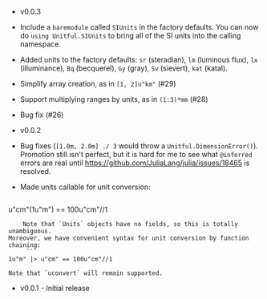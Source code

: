 - v0.0.3
 - Include a `baremodule` called `SIUnits` in the factory defaults. You can
   now do `using Unitful.SIUnits` to bring all of the SI units into the calling
   namespace.
 - Added units to the factory defaults: `sr` (steradian), `lm` (luminous flux),
   `lx` (illuminance), `Bq` (becquerel), `Gy` (gray), `Sv` (sievert), `kat` (katal).
 - Simplify array creation, as in `[1, 2]u"km"` (#29)
 - Support multiplying ranges by units, as in `(1:3)*mm` (#28)
 - Bug fix (#26)

- v0.0.2
 - Bug fixes (`[1.0m, 2.0m] ./ 3` would throw a `Unitful.DimensionError()`).
Promotion still isn't perfect, but it is hard for me to see what `@inferred`
errors are real until https://github.com/JuliaLang/julia/issues/18465 is resolved.

 - Made units callable for unit conversion:
    ```
u"cm"(1u"m") == 100u"cm"//1
```
    Note that `Units` objects have no fields, so this is totally unambiguous.
Moreover, we have convenient syntax for unit conversion by function chaining:
     ```
1u"m" |> u"cm" == 100u"cm"//1
```
    Note that `uconvert` will remain supported.

- v0.0.1 - Initial release
